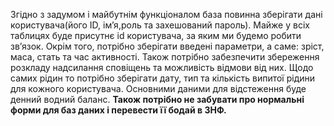 Згідно з задумом і майбутнім функціоналом база повинна зберігати дані користувача(його ID, ім’я,роль та захешований пароль). 
Майже у всіх таблицях буде присутнє id користувача, за яким ми будемо робити зв’язок.
Окрім того, потрібно зберігати введені параметри, а саме: зріст, маса, стать та час активності. 
Також потрібно забезпечити збереження розкладу надсилання сповіщень та можливість відмови від них.
Щодо самих рідин то потрібно зберігати дату, тип та кількість випитої рідини для кожного користувача.
Основними даними для відстеження буде денний водний баланс.
**Також потрібно не забувати про нормальні форми для баз даних  і перевести її бодай в 3НФ.**
 
